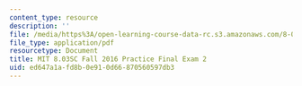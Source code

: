 ```yaml
---
content_type: resource
description: ''
file: /media/https%3A/open-learning-course-data-rc.s3.amazonaws.com/8-03sc-physics-iii-vibrations-and-waves-fall-2016/ed647a1afd8b0e910d66870560597db3_MIT8_03SCF16_PracticeFinalExam2.pdf
file_type: application/pdf
resourcetype: Document
title: MIT 8.03SC Fall 2016 Practice Final Exam 2
uid: ed647a1a-fd8b-0e91-0d66-870560597db3
---
```

